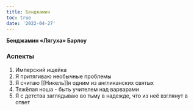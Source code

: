 ```yaml
---
title: Бенджамин
toc: true
date: '2022-04-27'
---
```


**Бенджамин «Лягуха» Барлоу**

### Аспекты
1. Имперский ищейка
2. Я притягиваю необычные проблемы
3. Я считаю [[Никель]]я одним из англиканских святых
4. Тяжёлая ноша - быть учителем над варварами
5. Я с детства заглядываю во тьму в надежде, что из неё взглянут в ответ
